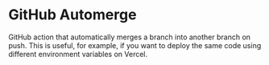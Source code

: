 # GitHub Automerge

GitHub action that automatically merges a branch into another branch on push. This is useful, for example, if you want to deploy the same code using different environment variables on Vercel.
